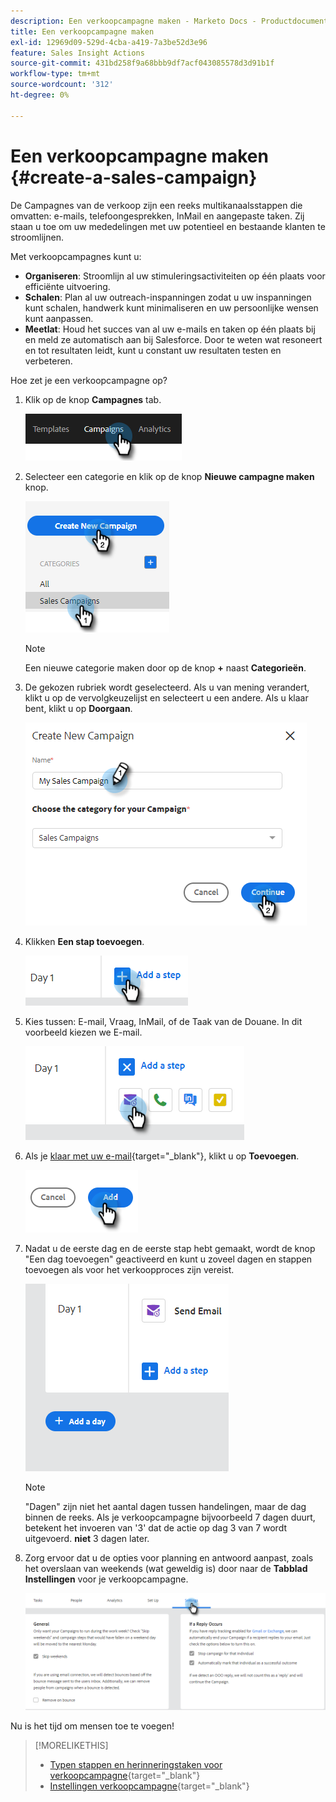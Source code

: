 ```yaml
---
description: Een verkoopcampagne maken - Marketo Docs - Productdocumentatie
title: Een verkoopcampagne maken
exl-id: 12969d09-529d-4cba-a419-7a3be52d3e96
feature: Sales Insight Actions
source-git-commit: 431bd258f9a68bbb9df7acf043085578d3d91b1f
workflow-type: tm+mt
source-wordcount: '312'
ht-degree: 0%

---
```


# Een verkoopcampagne maken {#create-a-sales-campaign}

De Campagnes van de verkoop zijn een reeks multikanaalsstappen die omvatten: e-mails, telefoongesprekken, InMail en aangepaste taken. Zij staan u toe om uw mededelingen met uw potentieel en bestaande klanten te stroomlijnen.

Met verkoopcampagnes kunt u:

* **Organiseren**: Stroomlijn al uw stimuleringsactiviteiten op één plaats voor efficiënte uitvoering.
* **Schalen**: Plan al uw outreach-inspanningen zodat u uw inspanningen kunt schalen, handwerk kunt minimaliseren en uw persoonlijke wensen kunt aanpassen.
* **Meetlat**: Houd het succes van al uw e-mails en taken op één plaats bij en meld ze automatisch aan bij Salesforce. Door te weten wat resoneert en tot resultaten leidt, kunt u constant uw resultaten testen en verbeteren.

Hoe zet je een verkoopcampagne op?

1. Klik op de knop **Campagnes** tab.

   ![](assets/create-a-sales-campaign-1.png)

1. Selecteer een categorie en klik op de knop **Nieuwe campagne maken** knop.

   ![](assets/create-a-sales-campaign-2.png)

   >[!NOTE]
   >
   >Een nieuwe categorie maken door op de knop **+** naast **Categorieën**.

1. De gekozen rubriek wordt geselecteerd. Als u van mening verandert, klikt u op de vervolgkeuzelijst en selecteert u een andere. Als u klaar bent, klikt u op **Doorgaan**.

   ![](assets/create-a-sales-campaign-3.png)

1. Klikken **Een stap toevoegen**.

   ![](assets/create-a-sales-campaign-4.png)

1. Kies tussen: E-mail, Vraag, InMail, of de Taak van de Douane. In dit voorbeeld kiezen we E-mail.

   ![](assets/create-a-sales-campaign-5.png)

1. Als je [klaar met uw e-mail](/help/marketo/product-docs/marketo-sales-insight/actions/campaigns/sales-campaign-step-types-and-reminder-tasks.md#email){target="_blank"}, klikt u op **Toevoegen**.

   ![](assets/create-a-sales-campaign-6.png)

1. Nadat u de eerste dag en de eerste stap hebt gemaakt, wordt de knop &quot;Een dag toevoegen&quot; geactiveerd en kunt u zoveel dagen en stappen toevoegen als voor het verkoopproces zijn vereist.

   ![](assets/create-a-sales-campaign-7.png)

   >[!NOTE]
   >
   >&quot;Dagen&quot; zijn niet het aantal dagen tussen handelingen, maar de dag binnen de reeks. Als je verkoopcampagne bijvoorbeeld 7 dagen duurt, betekent het invoeren van &#39;3&#39; dat de actie op dag 3 van 7 wordt uitgevoerd. **niet** 3 dagen later.

1. Zorg ervoor dat u de opties voor planning en antwoord aanpast, zoals het overslaan van weekends (wat geweldig is) door naar de **Tabblad Instellingen** voor je verkoopcampagne.

   ![](assets/create-a-sales-campaign-8.png)

Nu is het tijd om mensen toe te voegen!

>[!MORELIKETHIS]
>
>* [Typen stappen en herinneringstaken voor verkoopcampagne](/help/marketo/product-docs/marketo-sales-insight/actions/campaigns/sales-campaign-step-types-and-reminder-tasks.md){target="_blank"}
>* [Instellingen verkoopcampagne](/help/marketo/product-docs/marketo-sales-insight/actions/campaigns/sales-campaign-settings.md){target="_blank"}
